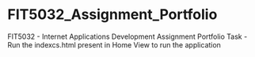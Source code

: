 # FIT5032_Assignment_Portfolio
FIT5032 - Internet Applications Development
Assignment Portfolio Task - Run the indexcs.html present in Home View to run the application
